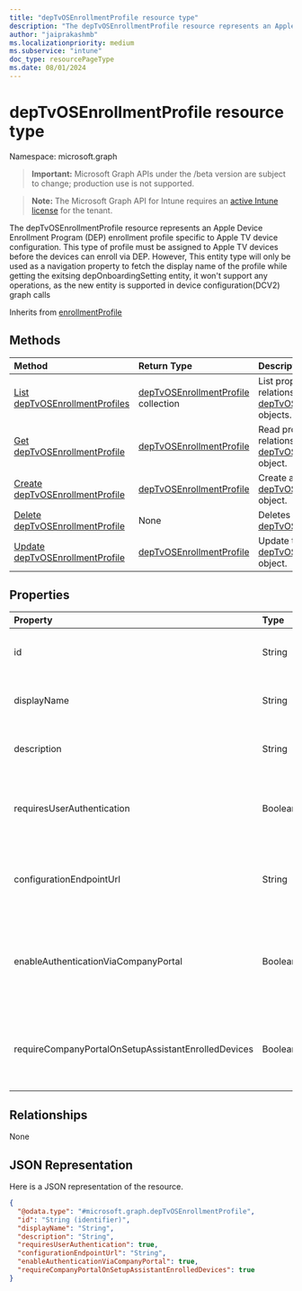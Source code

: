 ```yaml
---
title: "depTvOSEnrollmentProfile resource type"
description: "The depTvOSEnrollmentProfile resource represents an Apple Device Enrollment Program (DEP) enrollment profile specific to Apple TV device configuration. This type of profile must be assigned to Apple TV devices before the devices can enroll via DEP. However, This entity type will only be used as a navigation property to fetch the display name of the profile while getting the exitsing depOnboardingSetting entity, it won't support any operations, as the new entity is supported in device configuration(DCV2) graph calls"
author: "jaiprakashmb"
ms.localizationpriority: medium
ms.subservice: "intune"
doc_type: resourcePageType
ms.date: 08/01/2024
---
```


# depTvOSEnrollmentProfile resource type

Namespace: microsoft.graph

> **Important:** Microsoft Graph APIs under the /beta version are subject to change; production use is not supported.

> **Note:** The Microsoft Graph API for Intune requires an [active Intune license](https://go.microsoft.com/fwlink/?linkid=839381) for the tenant.

The depTvOSEnrollmentProfile resource represents an Apple Device Enrollment Program (DEP) enrollment profile specific to Apple TV device configuration. This type of profile must be assigned to Apple TV devices before the devices can enroll via DEP. However, This entity type will only be used as a navigation property to fetch the display name of the profile while getting the exitsing depOnboardingSetting entity, it won't support any operations, as the new entity is supported in device configuration(DCV2) graph calls


Inherits from [enrollmentProfile](../resources/intune-enrollment-enrollmentprofile.md)

## Methods
|Method|Return Type|Description|
|:---|:---|:---|
|[List depTvOSEnrollmentProfiles](../api/intune-enrollment-deptvosenrollmentprofile-list.md)|[depTvOSEnrollmentProfile](../resources/intune-enrollment-deptvosenrollmentprofile.md) collection|List properties and relationships of the [depTvOSEnrollmentProfile](../resources/intune-enrollment-deptvosenrollmentprofile.md) objects.|
|[Get depTvOSEnrollmentProfile](../api/intune-enrollment-deptvosenrollmentprofile-get.md)|[depTvOSEnrollmentProfile](../resources/intune-enrollment-deptvosenrollmentprofile.md)|Read properties and relationships of the [depTvOSEnrollmentProfile](../resources/intune-enrollment-deptvosenrollmentprofile.md) object.|
|[Create depTvOSEnrollmentProfile](../api/intune-enrollment-deptvosenrollmentprofile-create.md)|[depTvOSEnrollmentProfile](../resources/intune-enrollment-deptvosenrollmentprofile.md)|Create a new [depTvOSEnrollmentProfile](../resources/intune-enrollment-deptvosenrollmentprofile.md) object.|
|[Delete depTvOSEnrollmentProfile](../api/intune-enrollment-deptvosenrollmentprofile-delete.md)|None|Deletes a [depTvOSEnrollmentProfile](../resources/intune-enrollment-deptvosenrollmentprofile.md).|
|[Update depTvOSEnrollmentProfile](../api/intune-enrollment-deptvosenrollmentprofile-update.md)|[depTvOSEnrollmentProfile](../resources/intune-enrollment-deptvosenrollmentprofile.md)|Update the properties of a [depTvOSEnrollmentProfile](../resources/intune-enrollment-deptvosenrollmentprofile.md) object.|

## Properties
|Property|Type|Description|
|:---|:---|:---|
|id|String|The GUID for the object Inherited from [enrollmentProfile](../resources/intune-enrollment-enrollmentprofile.md)|
|displayName|String|Name of the profile Inherited from [enrollmentProfile](../resources/intune-enrollment-enrollmentprofile.md)|
|description|String|Description of the profile Inherited from [enrollmentProfile](../resources/intune-enrollment-enrollmentprofile.md)|
|requiresUserAuthentication|Boolean|Indicates if the profile requires user authentication Inherited from [enrollmentProfile](../resources/intune-enrollment-enrollmentprofile.md)|
|configurationEndpointUrl|String|Configuration endpoint url to use for Enrollment Inherited from [enrollmentProfile](../resources/intune-enrollment-enrollmentprofile.md)|
|enableAuthenticationViaCompanyPortal|Boolean|Indicates to authenticate with Apple Setup Assistant instead of Company Portal. Inherited from [enrollmentProfile](../resources/intune-enrollment-enrollmentprofile.md)|
|requireCompanyPortalOnSetupAssistantEnrolledDevices|Boolean|Indicates that Company Portal is required on setup assistant enrolled devices Inherited from [enrollmentProfile](../resources/intune-enrollment-enrollmentprofile.md)|

## Relationships
None

## JSON Representation
Here is a JSON representation of the resource.
<!-- {
  "blockType": "resource",
  "keyProperty": "id",
  "@odata.type": "microsoft.graph.depTvOSEnrollmentProfile"
}
-->
``` json
{
  "@odata.type": "#microsoft.graph.depTvOSEnrollmentProfile",
  "id": "String (identifier)",
  "displayName": "String",
  "description": "String",
  "requiresUserAuthentication": true,
  "configurationEndpointUrl": "String",
  "enableAuthenticationViaCompanyPortal": true,
  "requireCompanyPortalOnSetupAssistantEnrolledDevices": true
}
```
